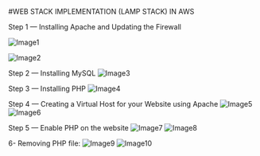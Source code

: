 
#WEB STACK IMPLEMENTATION (LAMP STACK) IN AWS

Step 1 — Installing Apache and Updating the Firewall

![Image1](https://user-images.githubusercontent.com/63529760/117601620-d6731900-b11c-11eb-8b85-5b6fdd7b2171.PNG)

![Image2](https://user-images.githubusercontent.com/63529760/117602054-c6a80480-b11d-11eb-905d-ba12eea67dbd.PNG)

Step 2 — Installing MySQL
![Image3](https://user-images.githubusercontent.com/63529760/117602227-24d4e780-b11e-11eb-9735-126ef3bccf0c.PNG)

Step 3 — Installing PHP
![Image4](https://user-images.githubusercontent.com/63529760/117602359-74b3ae80-b11e-11eb-9974-79242e54ac8f.PNG)

Step 4 — Creating a Virtual Host for your Website using Apache
![Image5](https://user-images.githubusercontent.com/63529760/117602453-c4927580-b11e-11eb-9e4b-db6d69be5193.PNG)
![Image6](https://user-images.githubusercontent.com/63529760/117602595-13d8a600-b11f-11eb-842f-58e69b44f99c.PNG)

Step 5 — Enable PHP on the website
![Image7](https://user-images.githubusercontent.com/63529760/117602724-631ed680-b11f-11eb-9c23-cd1a5b248861.PNG)
![Image8](https://user-images.githubusercontent.com/63529760/117602810-92cdde80-b11f-11eb-8cc1-39edf6346ba2.PNG)

6- Removing PHP file:
![Image9](https://user-images.githubusercontent.com/63529760/117603111-48992d00-b120-11eb-8f71-79abe0ba5587.PNG)
![Image10](https://user-images.githubusercontent.com/63529760/117603170-71b9bd80-b120-11eb-9f96-f0efd3837fd5.PNG)
